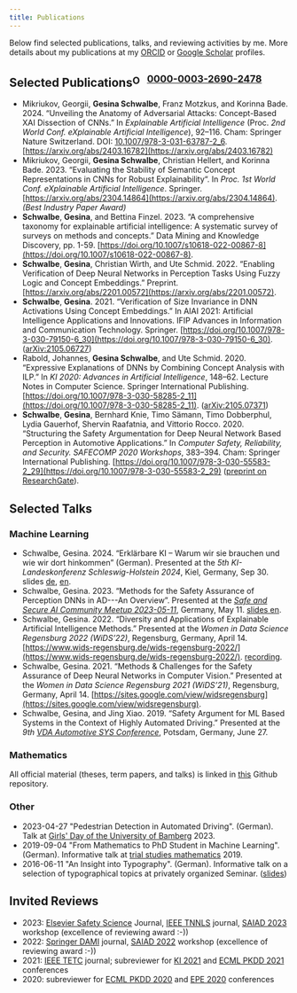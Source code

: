 ```yaml
---
title: Publications
---
```


Below find selected publications, talks, and reviewing activities by me.
More details about my publications at my [ORCID][orcid] or [Google Scholar][googlescholar] profiles.

## Selected Publications<sup><a href="https://orcid.org/0000-0003-2690-2478"><img src="https://orcid.org/sites/default/files/images/orcid_16x16.png" style="width:1em;margin:0em;padding:0em;margin-right:.5em;vertical-align:middle;" alt="ORCID iD icon">0000-0003-2690-2478</a></sup>

- Mikriukov, Georgii, **Gesina Schwalbe**, Franz Motzkus, and Korinna Bade. 2024. “Unveiling the Anatomy of Adversarial Attacks: Concept-Based XAI Dissection of CNNs.” In *Explainable Artificial Intelligence* (Proc. *2nd World Conf. eXplainable Artificial Intelligence*), 92–116. Cham: Springer Nature Switzerland. DOI: [10.1007/978-3-031-63787-2_6](https://doi.org/10.1007/978-3-031-63787-2_6). [https://arxiv.org/abs/2403.16782](https://arxiv.org/abs/2403.16782)
- Mikriukov, Georgii, **Gesina Schwalbe**, Christian Hellert, and Korinna Bade. 2023. “Evaluating the Stability of Semantic Concept Representations in CNNs for Robust Explainability“. In *Proc. 1st World Conf. eXplainable Artificial Intelligence*. Springer. [https://arxiv.org/abs/2304.14864](https://arxiv.org/abs/2304.14864). *(Best Industry Paper Award)*
- **Schwalbe**, **Gesina**, and Bettina Finzel. 2023. “A comprehensive taxonomy for explainable artificial intelligence: A systematic survey of surveys on methods and concepts.” Data Mining and Knowledge Discovery, pp. 1-59. [https://doi.org/10.1007/s10618-022-00867-8](https://doi.org/10.1007/s10618-022-00867-8).
- **Schwalbe**, **Gesina**, Christian Wirth, and Ute Schmid. 2022. “Enabling Verification of Deep Neural Networks in Perception Tasks Using Fuzzy Logic and Concept Embeddings.” Preprint. [https://arxiv.org/abs/2201.00572](https://arxiv.org/abs/2201.00572).
- **Schwalbe**, **Gesina**. 2021. “Verification of Size Invariance in DNN Activations Using Concept Embeddings.” In AIAI 2021: Artificial Intelligence Applications and Innovations. IFIP Advances in Information and Communication Technology. Springer. [https://doi.org/10.1007/978-3-030-79150-6_30](https://doi.org/10.1007/978-3-030-79150-6_30). ([arXiv:2105.06727](https://arxiv.org/abs/2105.06727))
- Rabold, Johannes, **Gesina Schwalbe**, and Ute Schmid. 2020. “Expressive Explanations of DNNs by Combining Concept Analysis with ILP.” In *KI 2020: Advances in Artificial Intelligence*, 148–62. Lecture Notes in Computer Science. Springer International Publishing. [https://doi.org/10.1007/978-3-030-58285-2_11](https://doi.org/10.1007/978-3-030-58285-2_11). ([arXiv:2105.07371](https://arxiv.org/abs/2105.07371))
- **Schwalbe**, **Gesina**, Bernhard Knie, Timo Sämann, Timo Dobberphul, Lydia Gauerhof, Shervin Raafatnia, and Vittorio Rocco. 2020. “Structuring the Safety Argumentation for Deep Neural Network Based Perception in Automotive Applications.” In *Computer Safety, Reliability, and Security. SAFECOMP 2020 Workshops*, 383–394. Cham: Springer International Publishing. [https://doi.org/10.1007/978-3-030-55583-2_29](https://doi.org/10.1007/978-3-030-55583-2_29) ([preprint on ResearchGate](https://www.researchgate.net/publication/354172662)).

## Selected Talks
### Machine Learning
- Schwalbe, Gesina. 2024. “Erklärbare KI – Warum wir sie brauchen und wie wir dort hinkommen” (German). Presented at the *5th KI-Landeskonferenz Schleswig-Holstein 2024*, Kiel, Germany, Sep 30. slides [de](./resources/2024-09-30_shki-xai_de.pdf), [en](./resources/2024-09-30_shki-xai_en.pdf).
- Schwalbe, Gesina. 2023. “Methods for the Safety Assurance of Perception DNNs in AD---An Overview”. Presented at the *[Safe and Secure AI Community Meetup 2023-05-11](https://www.merantix-aicampus.com/event/safe-secure-ai-community-dr-gesina-schwalbe)*, Germany, May 11. [slides en](./resources/2023-05-11_sswg-safety_methods.pdf).
- Schwalbe, Gesina. 2022. “Diversity and Applications of Explainable Artificial Intelligence Methods.” Presented at the *Women in Data Science Regensburg 2022 (WiDS’22)*, Regensburg, Germany, April 14. [https://www.wids-regensburg.de/wids-regensburg-2022/](https://www.wids-regensburg.de/wids-regensburg-2022/). [recording](https://www.youtube.com/watch?v=QJuEsA0zhqo).
- Schwalbe, Gesina. 2021. “Methods & Challenges for the Safety Assurance of Deep Neural Networks in Computer Vision.” Presented at the *Women in Data Science Regensburg 2021 (WiDS’21)*, Regensburg, Germany, April 14. [https://sites.google.com/view/widsregensburg](https://sites.google.com/view/widsregensburg).
- Schwalbe, Gesina, and Jing Xiao. 2019. “Safety Argument for ML Based Systems in the Context of Highly Automated Driving.” Presented at the *9th [VDA Automotive SYS Conference](https://vda-qmc.de/en/software-processes/vda-automotive-sys/)*, Potsdam, Germany, June 27.

### Mathematics
All official material (theses, term papers, and talks) is linked
in [this](https://github.com/gesina/seminar_talks) Github repository.

### Other
- 2023-04-27 "Pedestrian Detection in Automated Driving". (German). Talk at [Girls' Day of the University of Bamberg](https://nachwuchs.wiai.uni-bamberg.de/girlsday) 2023.
- 2019-09-04 "From Mathematics to PhD Student in Machine Learning". (German). Informative talk at [trial studies mathematics](https://www.uni-regensburg.de/mathematik/schnupperstudium/) 2019.
- 2016-06-11 "An Insight into Typography". (German). Informative talk on a selection of typographical topics at privately organized Seminar. ([slides](https://github.com/gesina/typography_talk))

## Invited Reviews
- 2023: [Elsevier Safety Science](https://www.sciencedirect.com/journal/safety-science) Journal, [IEEE TNNLS](ieeetnls) journal, [SAIAD 2023][saiad2023] workshop (excellence of reviewing award :-))
- 2022: [Springer DAMI][dami] journal, [SAIAD 2022][saiad2022] workshop (excellence of reviewing award :-))
- 2021: [IEEE TETC][ieeetetc] journal; subreviewer for [KI 2021](https://ki2021.uni-luebeck.de/) and [ECML PKDD 2021](https://2021.ecmlpkdd.org/) conferences
- 2020: subreviewer for [ECML PKDD 2020](https://ecmlpkdd2020.net/) and [EPE 2020](http://www.epe.tuiasi.ro/2020/) conferences


[orcid]: https://orcid.org/0000-0003-2690-2478 "ORCID Gesina Schwalbe"
[googlescholar]: https://scholar.google.com/citations?user=3JOfQhgAAAAJ "Google Scholar Gesina Schwalbe"
[ieeetnnls]: https://ieeexplore.ieee.org/xpl/RecentIssue.jsp?punumber=5962385 "IEEE Transactions on Neural Networks and Learning Systems"
[saiad2023]: https://sites.google.com/view/saiad2023 "Safe AI in All Domains Workshop 2023"
[saiad2022]: https://sites.google.com/view/saiad2022 "Safe AI in Automated Driving Workshop 2022"
[dami]: https://www.springer.com/journal/10618/ "Springer Data Mining and Knowledge Recovery Journal"
[ieeetetc]: https://www.computer.org/csdl/journal/ec "IEEE Transactions on Emerging Topics in Computing Journal"
